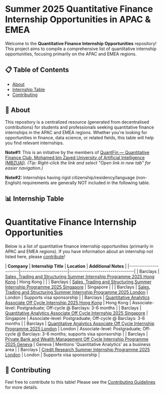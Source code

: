 # Summer 2025 Quantitative Finance Internship Opportunities in APAC & EMEA

Welcome to the **Quantitative Finance Internship Opportunities** repository! This project aims to compile a comprehensive list of quantitative internship opportunities, focusing primarily on the APAC and EMEA regions.

## 📋 Table of Contents
- [About](#about)
- [Internship Table](#internship-table)
- [Contributing](#contributing)

## 🌟 About

This repository is a centralized resource (generated from decentralised contributions) for students and professionals seeking quantitative finance internships in the APAC and EMEA regions. Whether you're looking for opportunities in finance, data science, or related fields, this table will help you find relevant internships.

**Note#1:** This is an initiative by the members of [QuantFin — Quantitative Finance Club, Mohamed bin Zayed University of Artificial Intelligence (MBZUAI)](https://www.thequantfin.com/). *(Tip: Right-click the link and select "Open link in new tab" for easier navigation.)*

**Note#2:** Internships having rigid citizenship/residency/language (non-English) requirements are generally NOT included in the following table.

## 📊 Internship Table

# Quantitative Finance Internship Opportunities

Below is a list of quantitative finance internship opportunities (primarily in APAC and EMEA regions). If you have information about an internship not listed here, please [contribute](#contributing)!

| **Company**          | **Internship Title**   | **Location** | **Additional Notes**            |
|----------------------|------------------------|---------------------------------|
| Barclays    | [Sales, Trading and Structuring Summer Internship Programme 2025 Hong Kong](https://search.jobs.barclays/job/hong-kong/sales-trading-and-structuring-summer-internship-programme-2025-hong-kong/13015/68267852816) | Hong Kong |              |
| Barclays    | [Sales, Trading and Structuring Summer Internship Programme 2025 Singapore](https://search.jobs.barclays/job/singapore/sales-trading-and-structuring-summer-internship-programme-2025-singapore/13015/68267838288) | Singapore |                 |
| Barclays    | [Sales, Trading and Structuring Summer Internship Programme 2025 London](https://search.jobs.barclays/job/london/sales-trading-and-structuring-summer-internship-programme-2025-london/13015/69473753824) | London | Supports visa sponsorship                |
| Barclays    | [Quantitative Analytics Associate Off Cycle Internship 2025 Hong Kong](https://search.jobs.barclays/job/hong-kong/quantitative-analytics-associate-off-cycle-internship-2025-hong-kong/13015/69192544912) | Hong Kong | Associate-level: Postgraduate; Off-cycle @ Barclays: 3-6 months                |
| Barclays    | [Quantitative Analytics Associate Off Cycle Internship 2025 Singapore](https://search.jobs.barclays/job/singapore/quantitative-analytics-associate-off-cycle-internship-2025-singapore/13015/69192544800) | Singapore | Associate-level: Postgraduate; Off-cycle @ Barclays: 3-6 months                |
| Barclays    | [Quantitative Analytics Associate Off Cycle Internship Programme 2025 London](https://search.jobs.barclays/job/london/quantitative-analytics-associate-off-cycle-internship-programme-2025-london/13015/69632947296) | London | Associate-level: Postgraduate; Off-cycle @ Barclays: 3-6 months; supports visa sponsorship                |
| Barclays    | [Private Bank and Wealth Management Off Cycle Internship Programme 2025 Geneva](https://search.jobs.barclays/job/geneva/private-bank-and-wealth-management-off-cycle-internship-programme-2025-geneva/13015/69816252992) | Geneva | Mentions 'Quantitative Analytics' as a business area                |
| Barclays    | [Credit Research Summer Internship Programme 2025 London](https://search.jobs.barclays/job/london/credit-research-summer-internship-programme-2025-london/13015/69486746384#anchor-description) | London | Supports visa sponsorship             |

## 🤝 Contributing

Feel free to contribute to this table! Please see the [Contributing Guidelines](CONTRIBUTING.md) for more details.
